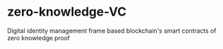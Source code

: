 # zero-knowledge-VC
Digital identity management frame based blockchain's smart contracts of zero knowledge proof
